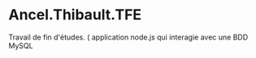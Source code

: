 # Ancel.Thibault.TFE
Travail de fin d'études. ( application node.js qui interagie avec une BDD MySQL
